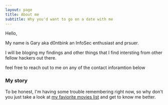 ```yaml
---
layout: page
title: About me
subtitle: Why you'd want to go on a date with me
---
```

Hello,

My name is Gary aka d0ntbink an InfoSec enthusiast and prsuer.

I will be bloging my findings and other things that I find intersting from other fellow hackers out there. 

feel free to reach out to me on any of the contact inforamtion below

### My story

To be honest, I'm having some trouble remembering right now, so why don't you just take a look at [my faviorite movies list](https://letterboxd.com/d0ntblink/list/my-top-movies-in-no-order/) and get to know me better.

